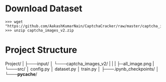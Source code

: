 # Download Dataset
```
>>> wget "https://github.com/AakashKumarNain/CaptchaCracker/raw/master/captcha_images_v2.zip"
>>> unzip captcha_images_v2.zip
```

# Project Structure

Project/
|
├───input/
│   └───captcha_images_v2/
|       |
|       ├─all_image.png
|
└───src/
    │   config.py
    │   dataset.py
    │   train.py
    │
    ├───.ipynb_checkpoints/
    │
    └───__pycache__/